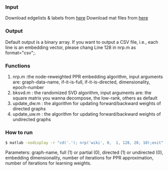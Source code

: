 ### Input
Download edgelists & labels from [here](http://www4.comp.polyu.edu.hk/~jiemshi/datasets.html)
Download mat files from [here](https://entuedu-my.sharepoint.com/:f:/g/personal/yang0461_e_ntu_edu_sg/EtSF-oW24J9NqYtt5prKlm0BhYQaTXm2vIqk4Xvt0j7jUw?e=lvpCJV)


### Output
Default output is a binary array.
If you want to output a CSV file, i.e., each line is an embedding vector, please chang Line 128 in nrp.m as format="csv";.

### Functions
1. nrp.m :the node-reweighted PPR embedding algorithm, input arguments are: graph-data-name, if-it-is-full, if-it-is-directed, dimensionality, epoch-number
2. bksvd.m : the randomized SVD algorithm, input arguments are: the square matrix you wanna decompose, the low-rank, others as default
3. update_dw.m : the algorithm for updating forward/backward weights of directed graphs
4. update_uw.m : the algorithm for updating forward/backward weights of undirected graphs


### How to run
```sh
$ matlab -nodisplay -r "cd('.'); nrp('wiki', 0,  1, 128, 20, 10);exit"
```
Parameters: graph-name, full (1) or partial (0), directed (1) or undirected (0), embedding dimensionality, number of iterations for PPR approximation, number of iterations for learning weights. 
